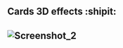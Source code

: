 ## Cards 3D effects :shipit:
## ![Screenshot_2](https://user-images.githubusercontent.com/74027319/135526377-30d2c6bf-cd04-4929-8842-daeb0be5657f.png)
